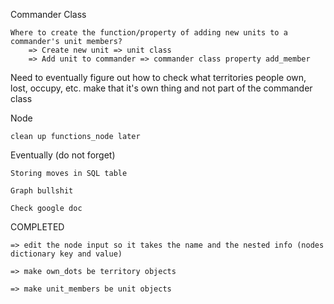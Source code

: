 
Commander Class

    Where to create the function/property of adding new units to a commander's unit members?
        => Create new unit => unit class
        => Add unit to commander => commander class property add_member


Need to eventually figure out how to check what territories people own, lost, occupy, etc. make that it's own thing and not part of the commander class


Node

    clean up functions_node later

Eventually (do not forget)

    Storing moves in SQL table 

    Graph bullshit

    Check google doc

COMPLETED

    => edit the node input so it takes the name and the nested info (nodes dictionary key and value)

    => make own_dots be territory objects

    => make unit_members be unit objects